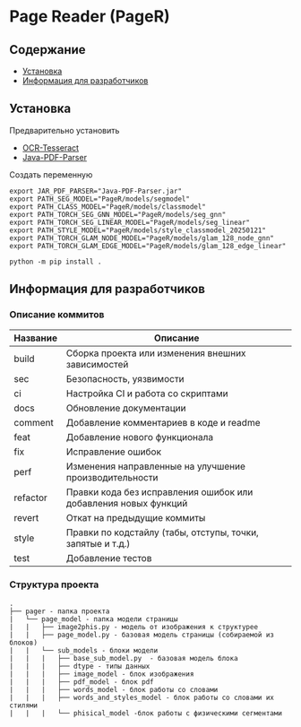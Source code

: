 # Page Reader (PageR)

## Содержание
- [Установка](#установка)
- [Информация для разработчиков](#информация-для-разработчиков)


## Установка
Предварительно установить
- [OCR-Tesseract](https://tesseract-ocr.github.io/tessdoc/Installation.html)
- [Java-PDF-Parser](https://github.com/YRL-AIDA/Java-PDF-Parser/tree/main)

Создать переменную 
```
export JAR_PDF_PARSER="Java-PDF-Parser.jar"
export PATH_SEG_MODEL="PageR/models/segmodel"
export PATH_CLASS_MODEL="PageR/models/classmodel"
export PATH_TORCH_SEG_GNN_MODEL="PageR/models/seg_gnn"
export PATH_TORCH_SEG_LINEAR_MODEL="PageR/models/seg_linear"
export PATH_STYLE_MODEL="PageR/models/style_classmodel_20250121"
export PATH_TORCH_GLAM_NODE_MODEL="PageR/models/glam_128_node_gnn"
export PATH_TORCH_GLAM_EDGE_MODEL="PageR/models/glam_128_edge_linear"
```

```
python -m pip install .
```


## Информация для разработчиков
<!--описание коммитов-->
### Описание коммитов
| Название | Описание                                                        |
|----------|-----------------------------------------------------------------|
| build	   | Сборка проекта или изменения внешних зависимостей               |
| sec      | Безопасность, уязвимости                                        |
| ci       | Настройка CI и работа со скриптами                              |
| docs	   | Обновление документации                                         |
| comment  | Добавление комментариев в коде и readme                         |
| feat	   | Добавление нового функционала                                   |
| fix	   | Исправление ошибок                                              |
| perf	   | Изменения направленные на улучшение производительности          |
| refactor | Правки кода без исправления ошибок или добавления новых функций |
| revert   | Откат на предыдущие коммиты                                     |
| style	   | Правки по кодстайлу (табы, отступы, точки, запятые и т.д.)      |
| test	   | Добавление тестов                                               |

<!--структура проекта -->
### Структура проекта
```
.
├── pager - папка проекта
|   └── page_model - папка модели страницы
|   |   ├── image2phis.py - модель от изображения к структурее
|   |   ├── page_model.py - базовая модель страницы (собираемой из блоков)
|   |   └── sub_models - блоки модели
|   |   |   ├── base_sub_model.py  - базовая модель блока
|   |   |   ├── dtype - типы данных
|   |   |   ├── image_model - блок изображения
|   |   |   ├── pdf_model - блок pdf
|   |   |   ├── words_model - блок работы со словами
|   |   |   ├── words_and_styles_model - блок работы со словами их стилями
|   |   |   └── phisical_model -блок работы с физическими сегментами
```
